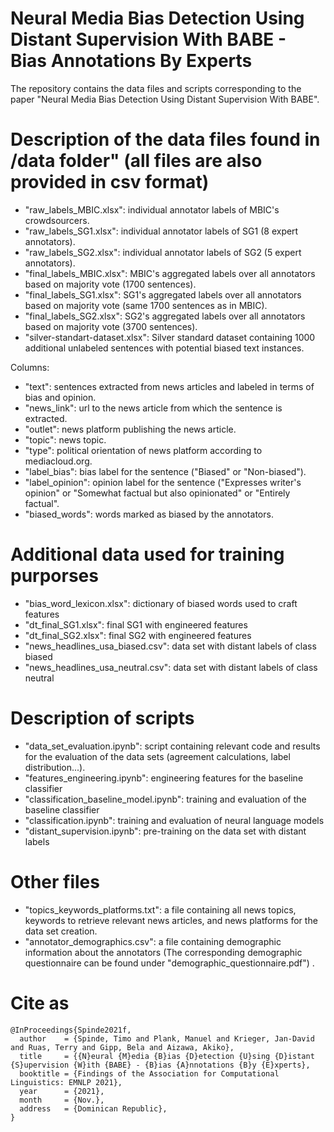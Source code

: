 # Neural Media Bias Detection Using Distant Supervision With BABE - Bias Annotations By Experts
The repository contains the data files and scripts corresponding to the paper "Neural Media Bias Detection Using Distant Supervision With BABE". 

# Description of the data files found in /data folder" (all files are also provided in csv format)
- "raw_labels_MBIC.xlsx": individual annotator labels of MBIC's crowdsourcers.  
- "raw_labels_SG1.xlsx": individual annotator labels of SG1 (8 expert annotators).
- "raw_labels_SG2.xlsx": individual annotator labels of SG2 (5 expert annotators).
- "final_labels_MBIC.xlsx": MBIC's aggregated labels over all annotators based on majority vote (1700 sentences).
- "final_labels_SG1.xlsx": SG1's aggregated labels over all annotators based on majority vote (same 1700 sentences as in MBIC).
- "final_labels_SG2.xlsx": SG2's aggregated labels over all annotators based on majority vote (3700 sentences).
- "silver-standart-dataset.xlsx": Silver standard dataset containing 1000 additional unlabeled sentences with potential biased text instances.

Columns:
- "text": sentences extracted from news articles and labeled in terms of bias and opinion.	
- "news_link": url to the news article from which the sentence is extracted.
- "outlet": news platform publishing the news article.
- "topic": news topic.
- "type": political orientation of news platform according to mediacloud.org.
- "label_bias": bias label for the sentence ("Biased" or "Non-biased").
- "label_opinion": opinion label for the sentence ("Expresses writer's opinion" or "Somewhat factual but also opinionated" or "Entirely factual".
- "biased_words": words marked as biased by the annotators.

# Additional data used for training purporses
- "bias_word_lexicon.xlsx": dictionary of biased words used to craft features
- "dt_final_SG1.xlsx": final SG1 with engineered features
- "dt_final_SG2.xlsx": final SG2 with engineered features 
- "news_headlines_usa_biased.csv": data set with distant labels of class biased
- "news_headlines_usa_neutral.csv": data set with distant labels of class neutral

# Description of scripts
- "data_set_evaluation.ipynb": script containing relevant code and results for the evaluation of the data sets (agreement calculations, label distribution...).
- "features_engineering.ipynb": engineering features for the baseline classifier
- "classification_baseline_model.ipynb": training and evaluation of the baseline classifier
- "classification.ipynb": training and evaluation of neural language models
- "distant_supervision.ipynb": pre-training on the data set with distant labels

# Other files
- "topics_keywords_platforms.txt": a file containing all news topics, keywords to retrieve relevant news articles, and news platforms for the data set creation.
- "annotator_demographics.csv": a file containing demographic information about the annotators (The corresponding demographic questionnaire can be found under "demographic_questionnaire.pdf") .

# Cite as
```
@InProceedings{Spinde2021f,
  author    = {Spinde, Timo and Plank, Manuel and Krieger, Jan-David and Ruas, Terry and Gipp, Bela and Aizawa, Akiko},
  title     = {{N}eural {M}edia {B}ias {D}etection {U}sing {D}istant {S}upervision {W}ith {BABE} - {B}ias {A}nnotations {B}y {E}xperts},
  booktitle = {Findings of the Association for Computational Linguistics: EMNLP 2021},
  year      = {2021},
  month     = {Nov.},
  address   = {Dominican Republic},
}
```


